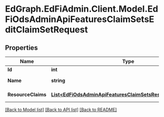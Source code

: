 # EdGraph.EdFiAdmin.Client.Model.EdFiOdsAdminApiFeaturesClaimSetsEditClaimSetRequest

## Properties

Name | Type | Description | Notes
------------ | ------------- | ------------- | -------------
**Id** | **int** | ClaimSet id | 
**Name** | **string** | Claim set name | 
**ResourceClaims** | [**List&lt;EdFiOdsAdminApiFeaturesClaimSetsResourceClaimModel&gt;**](EdFiOdsAdminApiFeaturesClaimSetsResourceClaimModel.md) | Resource Claims | 

[[Back to Model list]](../README.md#documentation-for-models) [[Back to API list]](../README.md#documentation-for-api-endpoints) [[Back to README]](../README.md)

